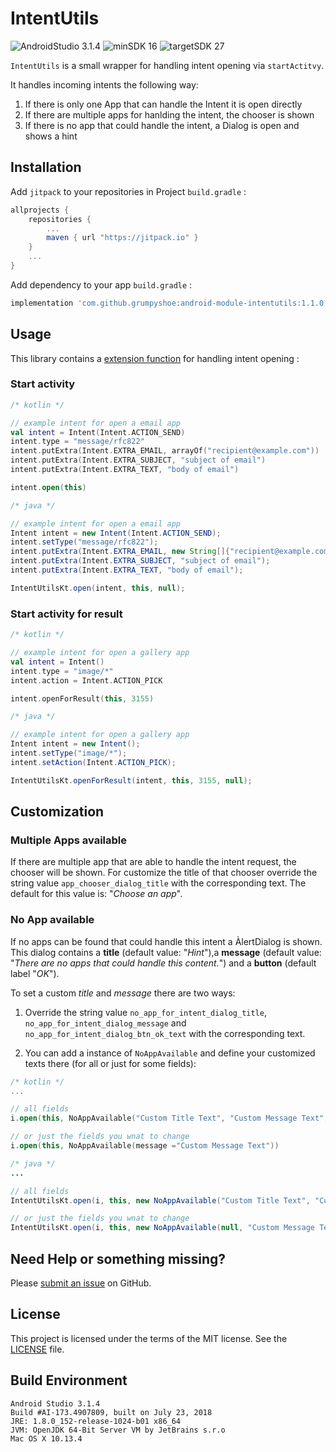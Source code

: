 
  # IntentUtils

  ![AndroidStudio 3.1.4](https://img.shields.io/badge/Android_Studio-3.1.4-brightgreen.svg)
  ![minSDK 16](https://img.shields.io/badge/minSDK-API_16-orange.svg?style=flat)
  ![targetSDK 27](https://img.shields.io/badge/targetSDK-API_27-blue.svg)

  `IntentUtils` is a small wrapper for handling intent opening via `startActitvy`.

  It handles incoming intents the following way:
  1. If there is only one App that can handle the Intent it is open directly
  2. If there are multiple apps for hanlding the intent, the chooser is shown
  3. If there is no app that could handle the intent, a Dialog is open and shows a hint


  ## Installation

Add `jitpack` to your repositories in Project `build.gradle` :
```gradle
allprojects {
    repositories {
        ...
        maven { url "https://jitpack.io" }
    }
    ...
}
```

Add dependency to your app `build.gradle` :
```gradle
implementation 'com.github.grumpyshoe:android-module-intentutils:1.1.0'
```


## Usage

This library contains a [extension function](https://kotlinlang.org/docs/reference/extensions.html) for handling intent opening :

### Start activity


```kotlin
/* kotlin */

// example intent for open a email app
val intent = Intent(Intent.ACTION_SEND)
intent.type = "message/rfc822"
intent.putExtra(Intent.EXTRA_EMAIL, arrayOf("recipient@example.com"))
intent.putExtra(Intent.EXTRA_SUBJECT, "subject of email")
intent.putExtra(Intent.EXTRA_TEXT, "body of email")

intent.open(this)
```

```java
/* java */

// example intent for open a email app
Intent intent = new Intent(Intent.ACTION_SEND);
intent.setType("message/rfc822");
intent.putExtra(Intent.EXTRA_EMAIL, new String[]{"recipient@example.com"});
intent.putExtra(Intent.EXTRA_SUBJECT, "subject of email");
intent.putExtra(Intent.EXTRA_TEXT, "body of email");

IntentUtilsKt.open(intent, this, null);
```

### Start activity for result

```kotlin
/* kotlin */

// example intent for open a gallery app
val intent = Intent()
intent.type = "image/*"
intent.action = Intent.ACTION_PICK

intent.openForResult(this, 3155)
```

```java
/* java */

// example intent for open a gallery app
Intent intent = new Intent();
intent.setType("image/*");
intent.setAction(Intent.ACTION_PICK);

IntentUtilsKt.openForResult(intent, this, 3155, null);
```

## Customization

### Multiple Apps available
If there are multiple app that are able to handle the intent request, the chooser will be shown.
For customize the title of that chooser override the string value `app_chooser_dialog_title` with the corresponding text. The default for this value is: "*Choose an app*".

### No App available
If no apps can be found that could handle this intent a ÀlertDialog is shown.
This dialog contains a **title** (default value: "*Hint*"),a **message** (default value: "*There are no apps that could handle this content.*") and a **button** (default label "*OK*").

To set a custom _title_ and _message_ there are two ways:

1. Override the string value `no_app_for_intent_dialog_title`, `no_app_for_intent_dialog_message` and `no_app_for_intent_dialog_btn_ok_text` with the corresponding text.

2. You can add a instance of `NoAppAvailable` and define your customized texts there (for all or just for some fields):

  ```kotlin
  /* kotlin */
  ...

  // all fields
  i.open(this, NoAppAvailable("Custom Title Text", "Custom Message Text", "Custom Button Text"))

  // or just the fields you wnat to change
  i.open(this, NoAppAvailable(message ="Custom Message Text"))

  ```

  ```java
  /* java */
  ...

  // all fields
  IntentUtilsKt.open(i, this, new NoAppAvailable("Custom Title Text", "Custom Message Text", "Custom Button Text"))

  // or just the fields you wnat to change
  IntentUtilsKt.open(i, this, new NoAppAvailable(null, "Custom Message Text", null));
  ```



## Need Help or something missing?

Please [submit an issue](https://github.com/grumpyshoe/android-module-intentutils/issues) on GitHub.


## License

This project is licensed under the terms of the MIT license. See the [LICENSE](LICENSE) file.

## Build Environment
```
Android Studio 3.1.4
Build #AI-173.4907809, built on July 23, 2018
JRE: 1.8.0_152-release-1024-b01 x86_64
JVM: OpenJDK 64-Bit Server VM by JetBrains s.r.o
Mac OS X 10.13.4
```
